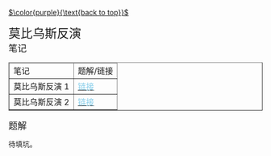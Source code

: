 [$\color{purple}{\text{back to top}}$](https://cyn2006.github.io)

<div algin="left">
    <font size="5" style="font-family:SontTi" style="font-family:'Trebuchet MS','Lucida Sans Unicode','Lucida Grande','Lucida Sans',Arial,sans-serif">
        莫比乌斯反演
    </font>
</div>

<div algin="left">
    <font size="4" style="font-family:'Trebuchet MS','Lucida Sans Unicode','Lucida Grande','Lucida Sans',Arial,sans-serif">
        笔记
    </font>
</div>

<div>
    <body>
        <table border="1">
            <thead>
                <tr>
                    <td>笔记</td><td>题解/链接</td>
            	</tr>
            </thead>
            <tr>
                <td>莫比乌斯反演 1</td>
                <td>
                    <a href="https://cyn2006.github.io/2020/09/23/mobius1/">
                        <font color="skyblue">
                            链接
                        </font>
                    </a>
                </td>
            </tr>
            <tr>
                <td>莫比乌斯反演 2</td>
                <td>
                    <a href="https://cyn2006.github.io/2020/09/26/mobius2/">
                        <font color="skyblue">
                            链接
                        </font>
                    </a>
                </td>
            </tr>
        </table>
    </body>
</div>

<div algin="left">
    <font size="4" style="font-family:'Trebuchet MS','Lucida Sans Unicode','Lucida Grande','Lucida Sans',Arial,sans-serif">
        题解
    </font>
</div>

待填坑。